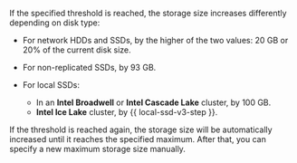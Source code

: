 
If the specified threshold is reached, the storage size increases differently depending on disk type:

* For network HDDs and SSDs, by the higher of the two values: 20 GB or 20% of the current disk size.
* For non-replicated SSDs, by 93 GB.
* For local SSDs:

    * In an **Intel Broadwell** or **Intel Cascade Lake** cluster, by 100 GB.
    * **Intel Ice Lake** cluster, by {{ local-ssd-v3-step }}.


If the threshold is reached again, the storage size will be automatically increased until it reaches the specified maximum. After that, you can specify a new maximum storage size manually.
